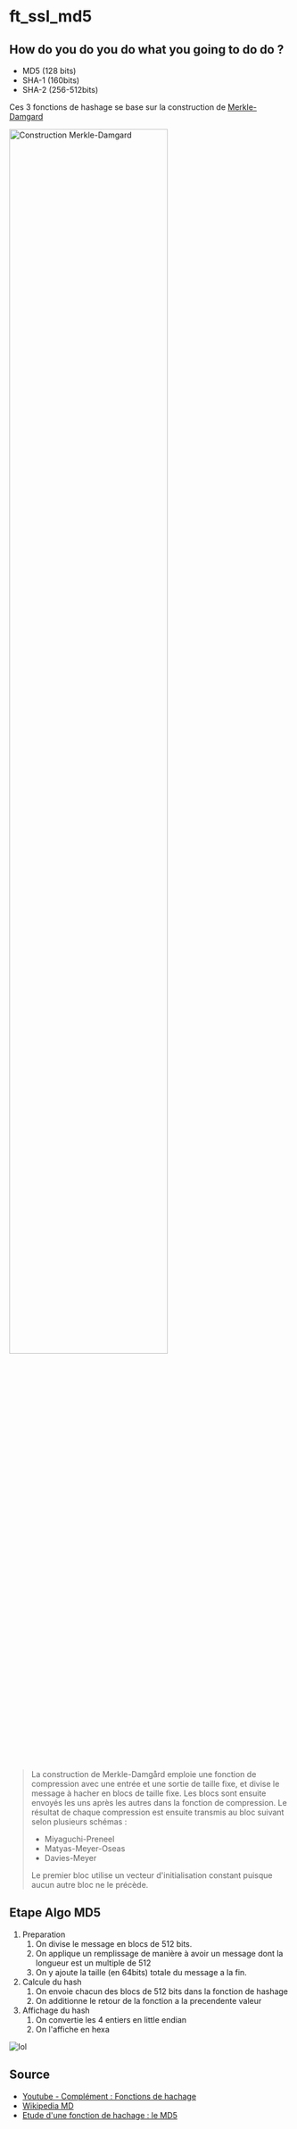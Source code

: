 # ft_ssl_md5

## How do you do you do what you going to do do ?

- MD5 (128 bits)
- SHA-1 (160bits)
- SHA-2 (256-512bits)

Ces 3 fonctions de hashage se base sur la construction de [Merkle-Damgard](https://fr.wikipedia.org/wiki/Construction_de_Merkle-Damg%C3%A5rd)

<img width="75%" align="center" alt="Construction Merkle-Damgard" src="https://user-images.githubusercontent.com/22857002/207308481-d876e9a9-d651-433b-b38a-7dec247fac00.png"></img>


> La construction de Merkle-Damgård emploie une fonction de compression avec une entrée et une sortie de taille fixe, et divise le message à hacher en blocs de taille fixe. Les blocs sont ensuite envoyés les uns après les autres dans la fonction de compression. Le résultat de chaque compression est ensuite transmis au bloc suivant selon plusieurs schémas :
> 
> - Miyaguchi-Preneel
> - Matyas-Meyer-Oseas
> - Davies-Meyer
> 
> Le premier bloc utilise un vecteur d'initialisation constant puisque aucun autre bloc ne le précède. 

## Etape Algo MD5
1. Preparation
   1. On divise le message en blocs de 512 bits.
   2. On applique un remplissage de manière à avoir un message dont la longueur est un multiple de 512
   3. On y ajoute la taille (en 64bits) totale du message a la fin.
2. Calcule du hash
   1. On envoie chacun des blocs de 512 bits dans la fonction de hashage
   2. On additionne le retour de la fonction a la precendente valeur
3. Affichage du hash
   1. On convertie les 4 entiers en little endian
   2. On l'affiche en hexa

![lol](https://www.hds.utc.fr/~wschon/sr06/crypto/images/md5_1.gif)

## Source
- [Youtube - Complément : Fonctions de hachage](https://www.youtube.com/watch?v=-k_axU98AZ4)
- [Wikipedia MD](https://fr.wikipedia.org/wiki/MD5)
- [Etude d'une fonction de hachage : le MD5](https://www.bibmath.net/crypto/index.php?action=affiche&quoi=moderne/md5)